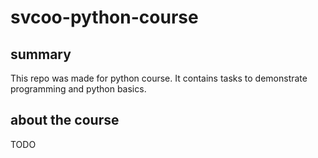 # svcoo-python-course

## summary
This repo was made for python course. It contains tasks to demonstrate programming and python basics.

## about the course
TODO
